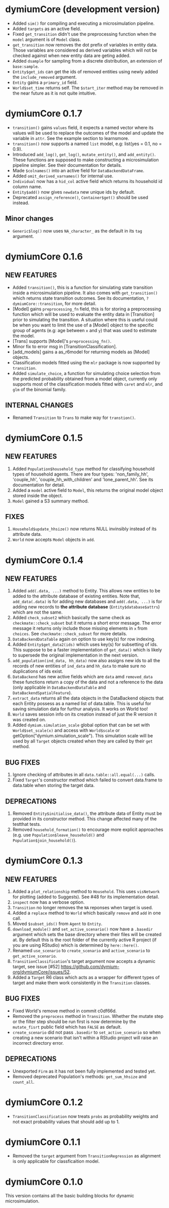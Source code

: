 # dymiumCore (development version)

- Added `sim()` for compiling and executing a microsimulation pipeline.
- Added `targets` as an active field. 
- Fixed `get_transition` didn't use the preprocessing function when the `model` argument is of `Model` class.
- `get_transition` now removes the dot prefix of variables in entity data. Those variables are considered as derived variables which will not be checked against when new entity data are geting added.
- Added `dsample` for sampling from a discrete distribution, an extension of `base:sample`.
- `Entity$get_ids` can get the ids of removed entities using newly added the `include_removed` argument.
- `Entity` gains a `primary_id` field.
- `World$set_time` returns self. The `$start_iter` method may be removed in the near future as it is not quite intuitive. 

# dymiumCore 0.1.7

- `transition()` gains `values` field, it expects a named vector where its values will be used to replace the outcomes of the model and update the variable in `attr`. See the example section to learnsmore.
- `transition()` now supports a named `list` model, e.g: list(yes = 0.1, no = 0.9).
- Introduced `add_log()`, `get_log()`, `mutate_entity()`, and `add_entity()`. These functions are supposed to make constructing a microsimulation pipeline simpler. See their documentation for details.
- Made `$colnames()` into an active field for `DataBackendDataFrame`.
- Added `omit_derived_varnames()` for internal use.
- `Individual` now has a `hid_col` active field which returns its household id column name.
- `Entity$add()` now gives `newdata` new unique ids by default.
- Deprecated `assign_reference()`, `Container$get()` should be used instead.

## Minor changes

- `Generic$log()` now uses `NA_character_` as the default in its `tag` argument.

# dymiumCore 0.1.6

## NEW FEATURES
- Added `transition()`, this is a function for simulating state transition inside a microsimulation pipeline. It also comes with `get_transition()` which returns state transition outcomes. See its documentation, `?dymiumCore::transition`, for more detail. 
- [Model] gains `preprocessing_fn` field, this is for storing a preprocessing function which will be used to evaluate the entity data in [Transition] prior to simulating the transition. A situation where this is useful could be when you want to limit the use of a [Model] object to the specific group of agents (e.g: age between `x` and `y`) that was used to estimate the model.
- [Trans] supports [Model]'s `preprocessing_fn()`.
- Minor fix to error msg in [TransitionClassification].
- [add_models] gains a as_r6model for returning models as [Model] objects.
- Classification models fitted using the `mlr` package is now supported by `transition`.
- Added `simulate_choice`, a function for simulating choice selection from the predicted probability obtained from a model object, currently only supports most of the classification models fitted with `caret` and `mlr`, and `glm` of the binomial family.

## INTERNAL CHANGES
- Renamed `Transition` to `Trans` to make way for `transtion()`.

# dymiumCore 0.1.5

## NEW FEATURES

1. Added `Population$household_type` method for classifying household types of household agents. There are four types: 'non_family_hh', 'couple_hh', 'couple_hh_with_children' and 'lone_parent_hh'. See its documentation for detail.
2. Added a `model` active field to `Model`, this returns the original model object stored inside the object.
3. `Model` gained a S3 summary method.

## FIXES

1. `Household$update_hhsize()` now returns NULL invinsibly instead of its attribute data.
2. `World` now accepts `Model` objects in `add`.

# dymiumCore 0.1.4

## NEW FEATURES

1. Added `add(.data, ...)` method to Entity. This allows new entities to be added to the attribute database of existing entities. Note that, `add_data(.data)` is for adding new databases and `add(.data, ...)` is for adding new records to **the attribute database** (`Entity$database$attrs`) which are not the same.
2. Added `check_subset2` which basically the same check as `checkmate::check_subset` but it returns a short error message. The error message it returns only include those missing elements in `x` from `choices`. See `checkmate::check_subset` for more details.
3. `DataBackendDataTable` again on option to use key(s) for row indexing. 
4. Added `Entity$get_data2(ids)` which uses key(s) for subsetting of ids. This suppose to be a faster implementation of `get_data()` which is likely to supersede the original implementation in the next version.
5. `add_population(ind_data, hh_data)` now also assigns new ids to all the records of new entities of `ind_data` and `hh_data` to make sure no duplications of ids exist. 
6. `DataBackend` has new active fields which are `data` amd `removed_data` these functions return a copy of the data and not a reference to the data (only applicable in `DataBackendDataTable` and `DataBackendSpatialFeature`). 
7. `extract_data` returns all the data objects in the DataBackend objects that each Entity possess as a named list of data.table. This is useful for saving simulation data for furthur analysis. It works on World too! 
8. `World` saves session info on its creation instead of just the R version it was created on. 
9. Added `dymium.simulation_scale` global option that can be set with `World$set_scale(x)` and access with `World$scale` or getOption("dymium.simulation_scale"). This simulation scale will be used by all `Target` objects created when they are called by their `get` method. 

## BUG FIXES

1. Ignore checking of attributes in all `data.table::all.equal(...)` calls.
2. Fixed `Target`'s constructor method which failed to convert data.frame to data.table when storing the target data.

## DEPRECATIONS

1. Removed `Entity$initialise_data()`, the attribute data of Entity must be provided in its constructor method. This change affected many of the testthat tests. 
2. Removed `household_formation()` to encourage more explicit approaches (e.g. use `Population$leave_household()` and `Population$join_household()`). 

# dymiumCore 0.1.3

## NEW FEATURES

1. Added a `plot_relationship` method to `Household`. This uses `visNetwork` for plotting (added to Suggests). See #48 for its implementation detail.
2. `inspect` now has a verbose option.
3. `Transition` no longer removes the `NA` reponses when target is used.
4. Added a `replace` method to `World` which basically `remove` and `add` in one call.
5. Moved `$subset_ids()` from `Agent`  to `Entity`.
6. `download_module()` and `set_active_scenario()` now have a `.basedir` argument which sets the base directory where their files will be created at. By default this is the root folder of the currently active R project (if you are using RStudio) which is determined by `here::here()`.
7. Renamed `use_scenario` to `create_scenario` and `active_scenario` to `get_active_scenario`.
8. `TransitionClassification`'s target argument now accepts a dynamic target, see issue [#52] https://github.com/dymium-org/dymiumCore/issues/52. 
9. Added a `Target` R6 class which acts as a wrapper for different types of target and make them work consistently in the `Transition` classes.

## BUG FIXES

- Fixed World's remove method in commit c0df66d.
- Removed the `preprocess` method in `Transition`. Whether the mutate step or the filter step should be run first is now determine by the `mutate_fisrt` public field which has `FALSE` as default.
- `create_scenario` did not pass `.basedir` to `set_active_scenario` so when creating a new scenario that isn't within a RStudio project will raise an incorrect directory error.

## DEPRECATIONS

- Unexported `Firm` as it has not been fully implemented and tested yet.
- Removed deprecated Population's methods: `get_sum_hhsize` and `count_all`.

# dymiumCore 0.1.2

- `TransitionClassification` now treats `probs` as probability weights and not exact probability values that should add up to 1. 

# dymiumCore 0.1.1

- Removed the `target` argument from `TransitionRegression` as alignment is only applicable for classficaition model.

# dymiumCore 0.1.0

This version contains all the basic building blocks for dynamic microsimulation.
